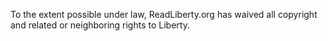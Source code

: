 To the extent possible under law, ReadLiberty.org has waived all copyright and related or neighboring rights to Liberty.
